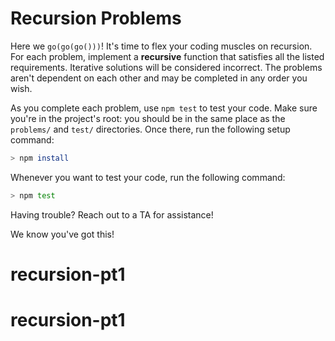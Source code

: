 # Recursion Problems

Here we `go(go(go()))`! It's time to flex your coding muscles on recursion. For
each problem, implement a **recursive** function that satisfies all the listed
requirements. Iterative solutions will be considered incorrect. The problems
aren't dependent on each other and may be completed in any order you wish.

As you complete each problem, use `npm test` to test your code. Make sure
you're in the project's root: you should be in the same place as the `problems/`
and `test/` directories. Once there, run the following setup command:

```sh
> npm install
```

Whenever you want to test your code, run the following command:

```sh
> npm test
```

Having trouble? Reach out to a TA for assistance!

We know you've got this!
# recursion-pt1
# recursion-pt1
